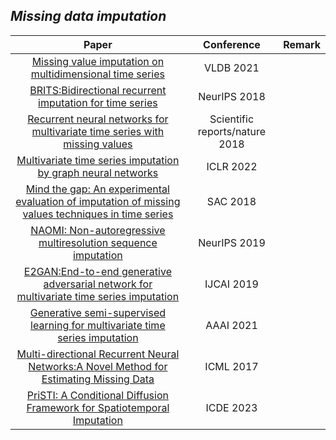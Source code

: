 ## ***Missing data imputation***
| Paper | Conference | Remark |
| :---:| :---:| :---:|
|[Missing value imputation on multidimensional time series](https://arxiv.org/abs/2103.01600)|VLDB 2021||
|[BRITS:Bidirectional recurrent imputation for time series](https://proceedings.neurips.cc/paper_files/paper/2018/file/734e6bfcd358e25ac1db0a4241b95651-Paper.pdf)|NeurIPS 2018||
|[Recurrent neural networks for multivariate time series with missing values](https://www.nature.com/articles/s41598-018-24271-9#Sec17)|Scientific reports/nature 2018||
|[Multivariate time series imputation by graph neural networks](https://arxiv.org/abs/2108.00298)|ICLR 2022||
|[ Mind the gap: An experimental evaluation of imputation of missing values techniques in time series](https://scholar.googleusercontent.com/scholar?q=cache:mDdkLLDm0MMJ:scholar.google.com/++Mind+the+gap:+An+experimental+evaluation+of+imputa-+%C2%B4+tion+of+missing+values+techniques+in+time+series&hl=zh-CN&as_sdt=0,5)|SAC 2018||
|[NAOMI: Non-autoregressive multiresolution sequence imputation](https://proceedings.neurips.cc/paper_files/paper/2019/file/50c1f44e426560f3f2cdcb3e19e39903-Paper.pdf)|NeurIPS 2019||
|[E2GAN:End-to-end generative adversarial network for multivariate time series imputation](https://www.ijcai.org/Proceedings/2019/0429.pdf)|IJCAI 2019||
|[Generative semi-supervised learning for multivariate time series imputation](https://ojs.aaai.org/index.php/AAAI/article/view/17086)|AAAI 2021||
|[Multi-directional Recurrent Neural Networks:A Novel Method for Estimating Missing Data](http://roseyu.com/time-series-workshop/submissions/TSW2017_paper_12.pdf)|ICML 2017||
|[PriSTI: A Conditional Diffusion Framework for Spatiotemporal Imputation](https://arxiv.org/abs/2302.09746)|ICDE 2023||

